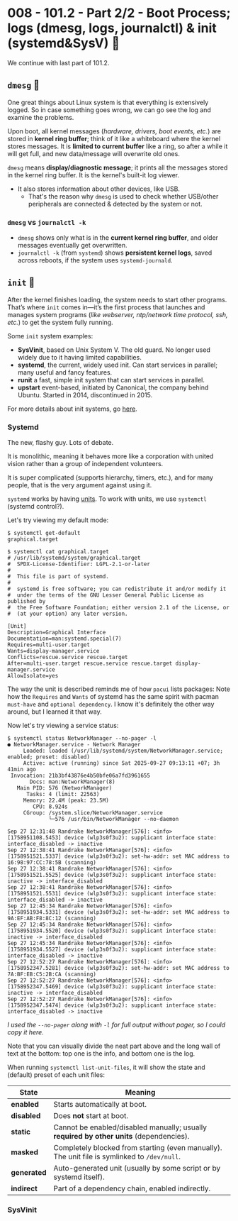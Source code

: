 # 008 - 101.2 - Part 2/2 - Boot Process; logs (dmesg, logs, journalctl) & init (systemd&SysV) 📝
We continue with last part of 101.2.

## `dmesg` 📜
One great things about Linux system is that everything is extensively logged. So in case something goes wrong, we can go see the log and examine the problems.

Upon boot, all kernel messages (*hardware, drivers, boot events, etc.*) are stored in **kernel ring buffer**; think of it like a whiteboard where the kernel stores messages. It is **limited to current buffer** like a ring, so after a while it will get full, and new data/message will overwrite old ones.  

`dmesg` means **display/diagnostic message**; it prints all the messages stored in the kernel ring buffer. It is the kernel's built-it log viewer.
- It also stores information about other devices, like USB. 
	- That's the reason why `dmesg` is used to check whether USB/other peripherals are connected & detected by the system or not.

### `dmesg` vs `journalctl -k`
- `dmesg` shows only what is in the **current kernel ring buffer**, and older messages eventually get overwritten.
- `journalctl -k` (from `systemd`) shows **persistent kernel logs**, saved across reboots, if the system uses `systemd-journald`.

## `init` 🌄
After the kernel finishes loading, the system needs to start other programs. That’s where `init` comes in—it’s the first process that launches and manages system programs (*like webserver, ntp/network time protocol, ssh, etc.*) to get the system fully running. 

Some `init` system examples:
- **SysVinit**, based on Unix System V. The old guard. No longer used widely due to it having limited capabilities.
- **systemd**, the current, widely used init. Can start services in parallel; many useful and fancy features.
- **runit** a fast, simple init system that can start services in parallel. 
- **upstart** event-based, initiated by Canonical, the company behind Ubuntu. Started in 2014, discontinued in 2015. 

For more details about init systems, go [here](References/init-systems.md).

### Systemd
The new, flashy guy. Lots of debate. 

It is monolithic, meaning it behaves more like a corporation with united vision rather than a group of independent volunteers.

It is super complicated (supports hierarchy, timers, etc.), and for many people, that is the very argument against using it.

`systemd` works by having [units](References/init-systems.md#systemd-units). To work with units, we use `systemctl` (systemd control?).

Let's try viewing my default mode:
```
$ systemctl get-default
graphical.target

$ systemctl cat graphical.target
# /usr/lib/systemd/system/graphical.target
#  SPDX-License-Identifier: LGPL-2.1-or-later
#
#  This file is part of systemd.
#
#  systemd is free software; you can redistribute it and/or modify it
#  under the terms of the GNU Lesser General Public License as published by
#  the Free Software Foundation; either version 2.1 of the License, or
#  (at your option) any later version.

[Unit]
Description=Graphical Interface
Documentation=man:systemd.special(7)
Requires=multi-user.target
Wants=display-manager.service
Conflicts=rescue.service rescue.target
After=multi-user.target rescue.service rescue.target display-manager.service
AllowIsolate=yes

```
The way the unit is described reminds me of how `pacui` lists packages: Note how the `Requires` and `Wants` of systemd has the same spirit with pacman `must-have` and `optional dependency`. I know it's definitely the other way around, but I learned it that way.

Now let's try viewing a service status:
```
$ systemctl status NetworkManager --no-pager -l
● NetworkManager.service - Network Manager
     Loaded: loaded (/usr/lib/systemd/system/NetworkManager.service; enabled; preset: disabled)
     Active: active (running) since Sat 2025-09-27 09:13:11 +07; 3h 41min ago
 Invocation: 21b3bf43876e4b50bfe06a7fd3961655
       Docs: man:NetworkManager(8)
   Main PID: 576 (NetworkManager)
      Tasks: 4 (limit: 22563)
     Memory: 22.4M (peak: 23.5M)
        CPU: 8.924s
     CGroup: /system.slice/NetworkManager.service
             └─576 /usr/bin/NetworkManager --no-daemon

Sep 27 12:31:48 Randrake NetworkManager[576]: <info>  [1758951108.5453] device (wlp3s0f3u2): supplicant interface state: interface_disabled -> inactive
Sep 27 12:38:41 Randrake NetworkManager[576]: <info>  [1758951521.5337] device (wlp3s0f3u2): set-hw-addr: set MAC address to 16:98:97:CC:78:5B (scanning)
Sep 27 12:38:41 Randrake NetworkManager[576]: <info>  [1758951521.5525] device (wlp3s0f3u2): supplicant interface state: inactive -> interface_disabled
Sep 27 12:38:41 Randrake NetworkManager[576]: <info>  [1758951521.5531] device (wlp3s0f3u2): supplicant interface state: interface_disabled -> inactive
Sep 27 12:45:34 Randrake NetworkManager[576]: <info>  [1758951934.5331] device (wlp3s0f3u2): set-hw-addr: set MAC address to 9A:EF:AB:F8:8C:12 (scanning)
Sep 27 12:45:34 Randrake NetworkManager[576]: <info>  [1758951934.5520] device (wlp3s0f3u2): supplicant interface state: inactive -> interface_disabled
Sep 27 12:45:34 Randrake NetworkManager[576]: <info>  [1758951934.5527] device (wlp3s0f3u2): supplicant interface state: interface_disabled -> inactive
Sep 27 12:52:27 Randrake NetworkManager[576]: <info>  [1758952347.5281] device (wlp3s0f3u2): set-hw-addr: set MAC address to 7A:BF:EB:C5:2B:CA (scanning)
Sep 27 12:52:27 Randrake NetworkManager[576]: <info>  [1758952347.5469] device (wlp3s0f3u2): supplicant interface state: inactive -> interface_disabled
Sep 27 12:52:27 Randrake NetworkManager[576]: <info>  [1758952347.5474] device (wlp3s0f3u2): supplicant interface state: interface_disabled -> inactive
```
*I used the `--no-pager` along with `-l` for full output without pager, so I could copy it here.*

Note that you can visually divide the neat part above and the long wall of text at the bottom: top one is the info, and bottom one is the log.

When running `systemctl list-unit-files`, it will show the state and (default) preset of each unit files:

|**State**|**Meaning**|
|---|---|
|**enabled**|Starts automatically at boot.|
|**disabled**|Does **not** start at boot.|
|**static**|Cannot be enabled/disabled manually; usually **required by other units** (dependencies).|
|**masked**|Completely blocked from starting (even manually). The unit file is symlinked to `/dev/null`.|
|**generated**|Auto-generated unit (usually by some script or by systemd itself).|
|**indirect**|Part of a dependency chain, enabled indirectly.|



### SysVinit

